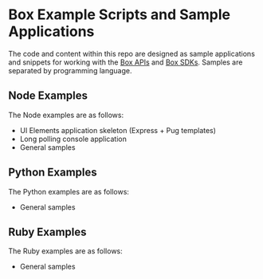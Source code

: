 # Box Example Scripts and Sample Applications
The code and content within this repo are designed as sample applications and snippets for working with the [Box APIs](https://developer.box.com/v2.0/reference) and [Box SDKs](https://developer.box.com/v2.0/page/sdks/). Samples are separated by programming language.

## Node Examples
The Node examples are as follows:
  * UI Elements application skeleton (Express + Pug templates)
  * Long polling console application
  * General samples

## Python Examples
The Python examples are as follows:
  * General samples

## Ruby Examples
The Ruby examples are as follows: 
  * General samples
